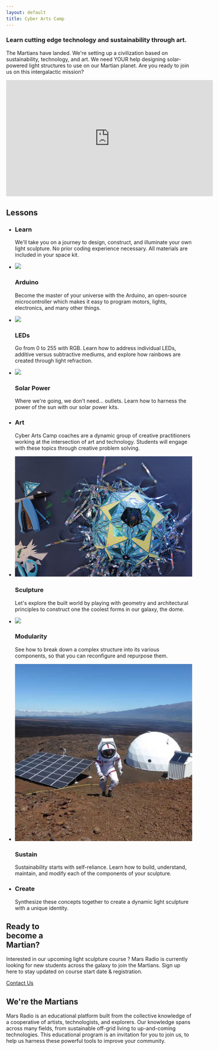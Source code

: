 ```yaml
---
layout: default
title: Cyber Arts Camp
---
```


<article id="Splash">
        <section class="splash_intro">
                <h1><span>Learn cutting edge technology and sustainability through art.</span></h1>
                <p><span>The Martians have landed. We're setting up a civilization based on sustainability, technology, and art. We need YOUR help designing solar-powered light structures to use on our Martian planet. Are you ready to join us on this intergalactic mission?</span></p>
                <div class="video">
                        <iframe width="560" height="315" src="https://www.youtube.com/embed/DJ8ixhwwvYQ" frameborder="0" allow="accelerometer; autoplay; encrypted-media; gyroscope; picture-in-picture" allowfullscreen></iframe>
                </div>
        </section>
        <section class="splash_lessons">
                <h2>Lessons</h2>
                <ul>
                        <li>
                                <h3>Learn</h3>
                                <p>We'll take you on a journey to design, construct, and illuminate your own light sculpture. No prior coding experience necessary. All materials are included in your space kit.</p>
                        </li>
                        <li>
                                <img src="/img/splash-arduino.jpg">
                                <h3>Arduino</h3>
                                <p>Become the master of your universe with the Arduino, an open-source microcontroller which makes it easy to program motors, lights, electronics, and many other things.</p>
                        </li>
                        <li>
                                <img src="/img/splash-dome.jpg">
                                <h3>LEDs</h3>
                                <p>Go from 0 to 255 with RGB. Learn how to address individual LEDs, additive versus subtractive mediums, and explore how rainbows are created through light refraction.</p> 
                        </li>
                        <li>
                                <img src="/img/splash-solar.jpg">
                                <h3>Solar Power</h3>
                                <p>Where we're going, we don't need... outlets. Learn how to harness the power of the sun with our solar power kits.</p>
                        </li>
                        <li>
                                <h3>Art</h3>
                                <p>Cyber Arts Camp coaches are a dynamic group of creative practitioners working at the intersection of art and technology. Students will engage with these topics through creative problem solving.</p>
                        </li>
                        <li>
                                <img src="/img/splash-sculpture.jpg">
                                <h3>Sculpture</h3>
                                <p>Let's explore the built world by playing with geometry and architectural principles to construct one the coolest forms in our galaxy, the dome.</p>
                        </li>
                        <li>
                                <img src="/img/splash-neopixel.jpg">
                                <h3>Modularity</h3>
                                <p>See how to break down a complex structure into its various components, so that you can reconfigure and repurpose them.</p>
                        </li>
                        <li>
                                <img src="/img/splash-sustainability.jpg">
                                <h3>Sustain</h3>
                                <p>Sustainability starts with self-reliance. Learn how to build, understand, maintain, and modify each of the components of your sculpture.</p> 
                        </li>
                        <li>
                                <h3>Create</h3>
                                <p>Synthesize these concepts together to create a dynamic light sculpture with a unique identity.</p>
                        </li>
                </ul>
        </section>
        <section class="splash_becomeamartian">
                <h2><span>Ready to</span><br/><span>become a</span><br/><span>Martian?</span></h2>
                <p>Interested in our upcoming light sculpture course ? Mars Radio is currently looking for new students across the galaxy to join the Martians. Sign up here to stay updated on course start date & registration.</p>
                <a class="splash_becomeamartian_btn btn btn-large btn-black" href="/form">Contact Us</a>
        </section>
        <section class="splash_about">
                <h2>We're the Martians</h2>
                <p>Mars Radio is an educational platform built from the collective knowledge of a cooperative of artists, technologists, and explorers. Our knowledge spans across many fields, from sustainable off-grid living to up-and-coming technologies. This educational program is an invitation for you to join us, to help us harness these powerful tools to improve your community.</p>
        </section>
</article>
<footer>
</footer>